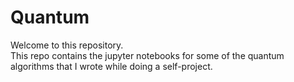 # Quantum

Welcome to this repository.  
This repo contains the jupyter notebooks for some of the quantum algorithms that I wrote while doing a self-project.
